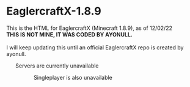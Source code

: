 # **EaglercraftX-1.8.9**
This is the HTML for EaglercraftX (Minecraft 1.8.9), as of 12/02/22
<br>**THIS IS NOT MINE, IT WAS CODED BY AYONULL.**<br>
<br>I will keep updating this until an official EaglercraftX repo is created by ayonull.<br>
<ul>Servers are currently unavailable<ul>
<ul>Singleplayer is also unavailable<ul>

